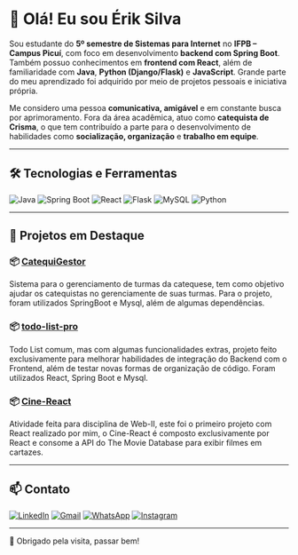 # 👋 Olá! Eu sou Érik Silva

Sou estudante do **5º semestre de Sistemas para Internet** no **IFPB – Campus Picuí**, com foco em desenvolvimento **backend com Spring Boot**. Também possuo conhecimentos em **frontend com React**, além de familiaridade com **Java**, **Python (Django/Flask)** e **JavaScript**. Grande parte do meu aprendizado foi adquirido por meio de projetos pessoais e iniciativa própria.

Me considero uma pessoa **comunicativa, amigável** e em constante busca por aprimoramento. Fora da área acadêmica, atuo como **catequista de Crisma**, o que tem contribuído a parte para o desenvolvimento de habilidades como **socialização, organização** e **trabalho em equipe**.

---

## 🛠️ Tecnologias e Ferramentas

![Java](https://img.shields.io/badge/Java-ED8B00?style=for-the-badge&logo=java&logoColor=white)
![Spring Boot](https://img.shields.io/badge/SpringBoot-6DB33F?style=for-the-badge&logo=springboot&logoColor=white)
![React](https://img.shields.io/badge/React-20232A?style=for-the-badge&logo=react&logoColor=61DAFB)
![Flask](https://img.shields.io/badge/Flask-000000?style=for-the-badge&logo=flask&logoColor=white)
![MySQL](https://img.shields.io/badge/MySQL-00758F?style=for-the-badge&logo=mysql&logoColor=white)
![Python](https://img.shields.io/badge/Python-3776AB?style=for-the-badge&logo=python&logoColor=white)
<!-- Adicione outras conforme necessário -->

---

## 📂 Projetos em Destaque

### 📦 [CatequiGestor](https://github.com/ErikDSilva/CatequiGestor)
Sistema para o gerenciamento de turmas da catequese, tem como objetivo ajudar os catequistas no gerenciamente de suas turmas. Para o projeto, foram utilizados SpringBoot e Mysql, além de algumas dependências.

### 📦 [todo-list-pro](https://github.com/ErikDSilva/todo-list-pro)
Todo List comum, mas com algumas funcionalidades extras, projeto feito exclusivamente para melhorar habilidades de integração do Backend com o Frontend, além de testar novas formas de organização de código. Foram utilizados React, Spring Boot e Mysql.

### 📦 [Cine-React](https://github.com/ErikDSilva/Cine-React)
Atividade feita para disciplina de Web-II, este foi o primeiro projeto com React realizado por mim, o Cine-React é composto exclusivamente por React e consome a API do The Movie Database para exibir filmes em cartazes.

---

## 📫 Contato

[![LinkedIn](https://img.shields.io/badge/LinkedIn-%230077B5.svg?style=for-the-badge&logo=linkedin&logoColor=white)](https://linkedin.com/in/erik-oliveira-83b037289)
[![Gmail](https://img.shields.io/badge/Gmail-D14836?style=for-the-badge&logo=gmail&logoColor=white)](mailto:oliveiraerik464@gmail.com)
[![WhatsApp](https://img.shields.io/badge/WhatsApp-25D366?style=for-the-badge&logo=whatsapp&logoColor=white)](https://wa.me/5584991189284)
[![Instagram](https://img.shields.io/badge/Instagram-E4405F?style=for-the-badge&logo=instagram&logoColor=white)](https://instagram.com/erikdeoliveiras)

---

🙏 Obrigado pela visita, passar bem!
